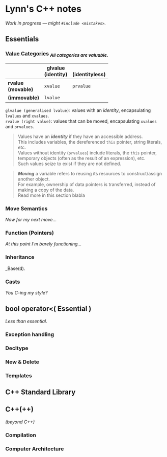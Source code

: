 # Lynn's C++ notes
_Work in progress — might `#include <mistakes>`._

## Essentials

### [Value Categories](https://en.cppreference.com/w/cpp/language/value_category.html) <sub>_All categories are valuable._</sub>
|                  		     | glvalue <br>(identity) | <br>(identityless) |
|--------------------------|------------------------|--------------------|
| **rvalue <br>(movable)** | `xvalue` 				      | `prvalue` 	       |
| **(immovable)** 		     | `lvalue` 				      |                 	 |

`glvalue (generalised lvalue)`: values with an _identity_, encapsulating `lvalues` and `xvalues`.
<br>`rvalue (right value)`: values that can be moved, encapsulating `xvalues` and `prvalues`.

> Values have an **_identity_** if they have an accessible address.
> <br>This includes variables, the dereferenced `this` pointer, string literals, etc.
> <br>Values without identity (`prvalues`) include literals, the `this` pointer, temporary objects (often as the result of an expression), etc.
> <br>Such values seize to exist if they are not defined.

> **_Moving_** a variable refers to reusing its resources to construct/assign another object.
> <br>For example, ownership of data pointers is transferred, instead of making a copy of the data.
> <br>Read more in this section blabla

### Move Semantics
_Now for my next move..._

### Function (Pointers)
_At this point I'm barely functioning..._

### Inheritance
_Base(d).

### Casts
_You C-ing my style?_

</details>

## bool operator<( Essential )
_Less than essential._

### Exception handling

### Decltype

### New & Delete

### Templates

## C++ Standard Library

## C++(++)
 _(beyond C++)_

### Compilation

### Computer Architecture
